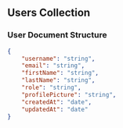 ## Users Collection

### User Document Structure

```json
{
	"username": "string",
	"email": "string",
	"firstName": "string",
	"lastName": "string",
	"role": "string",
	"profilePicture": "string",
	"createdAt": "date",
	"updatedAt": "date"
}
```
